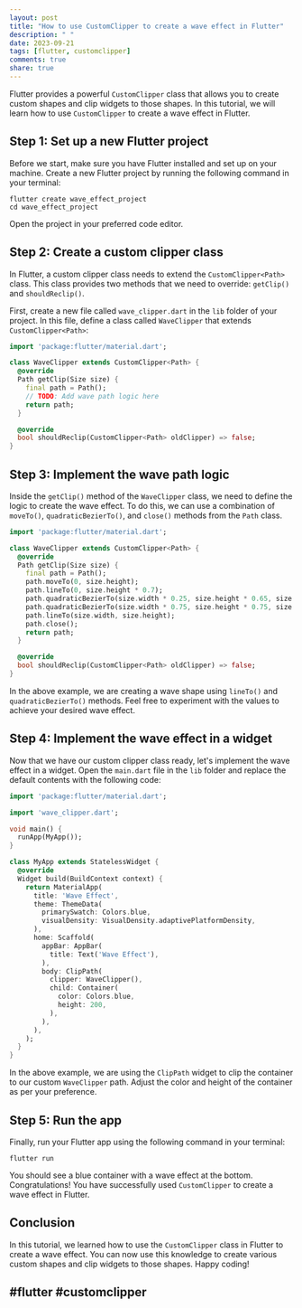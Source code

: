 ```yaml
---
layout: post
title: "How to use CustomClipper to create a wave effect in Flutter"
description: " "
date: 2023-09-21
tags: [flutter, customclipper]
comments: true
share: true
---
```


Flutter provides a powerful `CustomClipper` class that allows you to create custom shapes and clip widgets to those shapes. In this tutorial, we will learn how to use `CustomClipper` to create a wave effect in Flutter.

## Step 1: Set up a new Flutter project

Before we start, make sure you have Flutter installed and set up on your machine. Create a new Flutter project by running the following command in your terminal:

```
flutter create wave_effect_project
cd wave_effect_project
```

Open the project in your preferred code editor.

## Step 2: Create a custom clipper class

In Flutter, a custom clipper class needs to extend the `CustomClipper<Path>` class. This class provides two methods that we need to override: `getClip()` and `shouldReclip()`.

First, create a new file called `wave_clipper.dart` in the `lib` folder of your project. In this file, define a class called `WaveClipper` that extends `CustomClipper<Path>`:

```dart
import 'package:flutter/material.dart';

class WaveClipper extends CustomClipper<Path> {
  @override
  Path getClip(Size size) {
    final path = Path();
    // TODO: Add wave path logic here
    return path;
  }

  @override
  bool shouldReclip(CustomClipper<Path> oldClipper) => false;
}
```

## Step 3: Implement the wave path logic

Inside the `getClip()` method of the `WaveClipper` class, we need to define the logic to create the wave effect. To do this, we can use a combination of `moveTo()`, `quadraticBezierTo()`, and `close()` methods from the `Path` class.

```dart
import 'package:flutter/material.dart';

class WaveClipper extends CustomClipper<Path> {
  @override
  Path getClip(Size size) {
    final path = Path();
    path.moveTo(0, size.height);
    path.lineTo(0, size.height * 0.7);
    path.quadraticBezierTo(size.width * 0.25, size.height * 0.65, size.width * 0.5, size.height * 0.7);
    path.quadraticBezierTo(size.width * 0.75, size.height * 0.75, size.width, size.height * 0.7);
    path.lineTo(size.width, size.height);
    path.close();
    return path;
  }

  @override
  bool shouldReclip(CustomClipper<Path> oldClipper) => false;
}
```

In the above example, we are creating a wave shape using `lineTo()` and `quadraticBezierTo()` methods. Feel free to experiment with the values to achieve your desired wave effect.

## Step 4: Implement the wave effect in a widget

Now that we have our custom clipper class ready, let's implement the wave effect in a widget. Open the `main.dart` file in the `lib` folder and replace the default contents with the following code:

```dart
import 'package:flutter/material.dart';

import 'wave_clipper.dart';

void main() {
  runApp(MyApp());
}

class MyApp extends StatelessWidget {
  @override
  Widget build(BuildContext context) {
    return MaterialApp(
      title: 'Wave Effect',
      theme: ThemeData(
        primarySwatch: Colors.blue,
        visualDensity: VisualDensity.adaptivePlatformDensity,
      ),
      home: Scaffold(
        appBar: AppBar(
          title: Text('Wave Effect'),
        ),
        body: ClipPath(
          clipper: WaveClipper(),
          child: Container(
            color: Colors.blue,
            height: 200,
          ),
        ),
      ),
    );
  }
}
```

In the above example, we are using the `ClipPath` widget to clip the container to our custom `WaveClipper` path. Adjust the color and height of the container as per your preference.

## Step 5: Run the app

Finally, run your Flutter app using the following command in your terminal:

```
flutter run
```

You should see a blue container with a wave effect at the bottom. Congratulations! You have successfully used `CustomClipper` to create a wave effect in Flutter.

## Conclusion

In this tutorial, we learned how to use the `CustomClipper` class in Flutter to create a wave effect. You can now use this knowledge to create various custom shapes and clip widgets to those shapes. Happy coding!

## #flutter #customclipper
